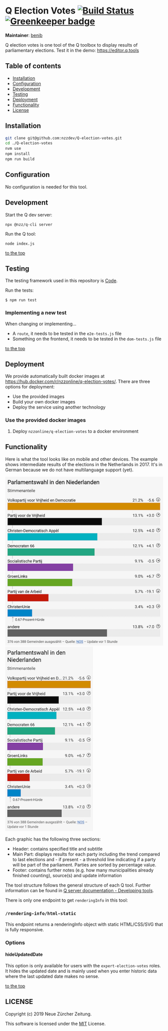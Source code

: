 # Q Election Votes [![Build Status](https://travis-ci.com/nzzdev/Q-election-votes.svg?branch=dev)](https://travis-ci.com/nzzdev/Q-election-votes) [![Greenkeeper badge](https://badges.greenkeeper.io/nzzdev/Q-election-votes.svg)](https://greenkeeper.io/)

**Maintainer**: [benib](https://github.com/benib)

Q election votes is one tool of the Q toolbox to display results of parliamentary elections.
Test it in the demo: https://editor.q.tools

## Table of contents

- [Installation](#installation)
- [Configuration](#configuration)
- [Development](#development)
- [Testing](#testing)
- [Deployment](#deployment)
- [Functionality](#functionality)
- [License](#license)

## Installation

```bash
git clone git@github.com:nzzdev/Q-election-votes.git
cd ./Q-election-votes
nvm use
npm install
npm run build
```

## Configuration

No configuration is needed for this tool.

## Development

Start the Q dev server:

```
npx @nzz/q-cli server
```

Run the Q tool:

```
node index.js

```

[to the top](#table-of-contents)

## Testing

The testing framework used in this repository is [Code](https://github.com/hapijs/code).

Run the tests:

```
$ npm run test
```

### Implementing a new test

When changing or implementing...

- A `route`, it needs to be tested in the `e2e-tests.js` file
- Something on the frontend, it needs to be tested in the `dom-tests.js` file

[to the top](#table-of-contents)

## Deployment

We provide automatically built docker images at https://hub.docker.com/r/nzzonline/q-election-votes/.
There are three options for deployment:

- Use the provided images
- Build your own docker images
- Deploy the service using another technology

### Use the provided docker images

1. Deploy `nzzonline/q-election-votes` to a docker environment

## Functionality

Here is what the tool looks like on mobile and other devices. The example shows intermediate results of the elections in the Netherlands in 2017. It's in German because we do not have multilanguage support (yet).

![Election results as shown on other devices](https://github.com/nzzdev/Q-election-votes/blob/master/readme-images/votes_desk.png)
![Election results as shown on mobile](https://github.com/nzzdev/Q-election-votes/blob/master/readme-images/votes_mob.png)

Each graphic has the following three sections:

- Header: contains specified title and subtitle
- Main Part: displays results for each party including the trend compared to last elections and - if present - a threshold line indicating if a party will be part of the parliament. Parties are sorted by percentage value.
- Footer: contains further notes (e.g. how many municipalities already finished counting), source(s) and update information

The tool structure follows the general structure of each Q tool. Further information can be found in [Q server documentation - Developing tools](https://nzzdev.github.io/Q-server/developing-tools.html).

There is only one endpoint to get `renderingInfo` in this tool:

### `/rendering-info/html-static`

This endpoint returns a renderingInfo object with static HTML/CSS/SVG that is fully responsive.

### Options

#### hideUpdatedDate

This option is only available for users with the `expert-election-votes` roles. It hides the updated date and is mainly used when you enter historic data where the last updated date makes no sense.

[to the top](#table-of-contents)

## LICENSE

Copyright (c) 2019 Neue Zürcher Zeitung.

This software is licensed under the [MIT](LICENSE) License.
